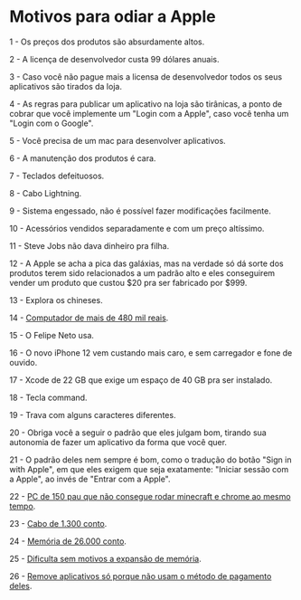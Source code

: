 # Motivos para odiar a Apple

1 - Os preços dos produtos são absurdamente altos.

2 - A licença de desenvolvedor custa 99 dólares anuais.

3 - Caso você não pague mais a licensa de desenvolvedor todos os seus aplicativos são tirados da loja.

4 - As regras para publicar um aplicativo na loja são tirânicas, a ponto de cobrar que você implemente um "Login com a Apple", caso você tenha um "Login com o Google".

5 - Você precisa de um mac para desenvolver aplicativos.

6 - A manutenção dos produtos é cara.

7 - Teclados defeituosos.

8 - Cabo Lightning.

9 - Sistema engessado, não é possível fazer modificações facilmente.

10 - Acessórios vendidos separadamente e com um preço altíssimo.

11 - Steve Jobs não dava dinheiro pra filha.

12 - A Apple se acha a pica das galáxias, mas na verdade só dá sorte dos produtos terem sido relacionados a um padrão alto e eles conseguirem vender um produto que custou $20 pra ser fabricado por $999.

13 - Explora os chineses.

14 - [Computador de mais de 480 mil reais](https://www.techtudo.com.br/noticias/2020/02/apple-comeca-a-vender-mac-pro-no-brasil-preco-pode-chegar-a-r-438-mil.ghtml).

15 - O Felipe Neto usa.

16 - O novo iPhone 12 vem custando mais caro, e sem carregador e fone de ouvido.

17 - Xcode de 22 GB que exige um espaço de 40 GB pra ser instalado.

18 - Tecla command.

19 - Trava com alguns caracteres diferentes.

20 - Obriga você a seguir o padrão que eles julgam bom, tirando sua autonomia de fazer um aplicativo da forma que você quer.

21 - O padrão deles nem sempre é bom, como o tradução do botão "Sign in with Apple", em que eles exigem que seja exatamente: "Iniciar sessão com a Apple", ao invés de "Entrar com a Apple".

22 - [PC de 150 pau que não consegue rodar minecraft e chrome ao mesmo tempo](https://twitter.com/felipeneto/status/1286415677579034624).

23 - [Cabo de 1.300 conto](https://tecnoblog.net/354920/apple-lanca-cabo-thunderbolt-3-por-r-1-299/).

24 - [Memória de 26.000 conto](https://macmagazine.uol.com.br/post/2020/08/05/e-os-precos-que-a-apple-cobra-para-upgrade-de-ram-continuam-absurdos). 

25 - [Dificulta sem motivos a expansão de memória](https://macmagazine.uol.com.br/post/2020/08/06/ssd-do-novo-imac-e-soldado-a-placa-ifixit-aumenta-pontuacao-de-reparabilidade-do-modelo-de-2019). 

26 - [Remove aplicativos só porque não usam o método de pagamento deles](https://macmagazine.uol.com.br/post/2020/08/13/fortnite-e-removido-da-app-store-horas-apos-implementar-sistema-de-pagamento-proprio/).
